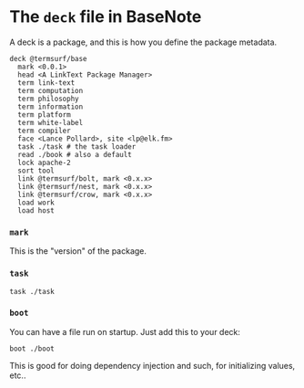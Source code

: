 # The `deck` file in BaseNote

A deck is a package, and this is how you define the package metadata.

```
deck @termsurf/base
  mark <0.0.1>
  head <A LinkText Package Manager>
  term link-text
  term computation
  term philosophy
  term information
  term platform
  term white-label
  term compiler
  face <Lance Pollard>, site <lp@elk.fm>
  task ./task # the task loader
  read ./book # also a default
  lock apache-2
  sort tool
  link @termsurf/bolt, mark <0.x.x>
  link @termsurf/nest, mark <0.x.x>
  link @termsurf/crow, mark <0.x.x>
  load work
  load host
```

### `mark`

This is the "version" of the package.

### `task`

```
task ./task
```

### `boot`

You can have a file run on startup. Just add this to your deck:

```
boot ./boot
```

This is good for doing dependency injection and such, for initializing
values, etc..
